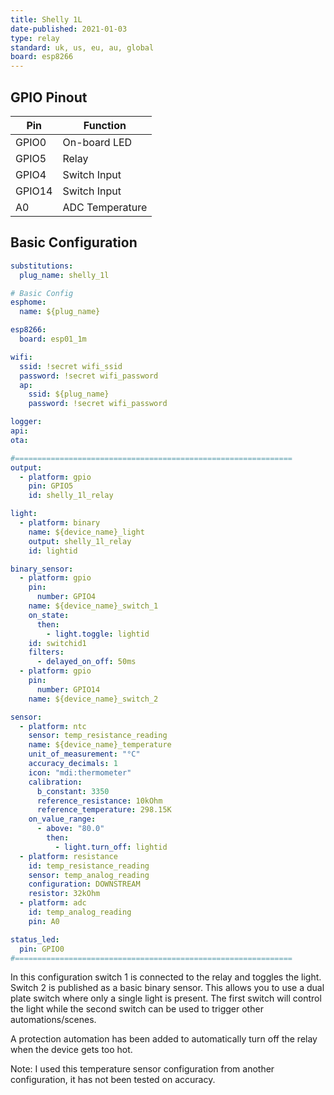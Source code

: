```yaml
---
title: Shelly 1L
date-published: 2021-01-03
type: relay
standard: uk, us, eu, au, global
board: esp8266
---
```


## GPIO Pinout

| Pin    | Function        |
| ------ | --------------- |
| GPIO0  | On-board LED    |
| GPIO5  | Relay           |
| GPIO4  | Switch Input    |
| GPIO14 | Switch Input    |
| A0     | ADC Temperature |

## Basic Configuration

```yaml
substitutions:
  plug_name: shelly_1l

# Basic Config
esphome:
  name: ${plug_name}

esp8266:
  board: esp01_1m

wifi:
  ssid: !secret wifi_ssid
  password: !secret wifi_password
  ap:
    ssid: ${plug_name}
    password: !secret wifi_password

logger:
api:
ota:

#==============================================================
output:
  - platform: gpio
    pin: GPIO5
    id: shelly_1l_relay

light:
  - platform: binary
    name: ${device_name}_light
    output: shelly_1l_relay
    id: lightid

binary_sensor:
  - platform: gpio
    pin:
      number: GPIO4
    name: ${device_name}_switch_1
    on_state:
      then:
        - light.toggle: lightid
    id: switchid1
    filters:
      - delayed_on_off: 50ms
  - platform: gpio
    pin:
      number: GPIO14
    name: ${device_name}_switch_2

sensor:
  - platform: ntc
    sensor: temp_resistance_reading
    name: ${device_name}_temperature
    unit_of_measurement: "°C"
    accuracy_decimals: 1
    icon: "mdi:thermometer"
    calibration:
      b_constant: 3350
      reference_resistance: 10kOhm
      reference_temperature: 298.15K
    on_value_range:
      - above: "80.0"
        then:
          - light.turn_off: lightid
  - platform: resistance
    id: temp_resistance_reading
    sensor: temp_analog_reading
    configuration: DOWNSTREAM
    resistor: 32kOhm
  - platform: adc
    id: temp_analog_reading
    pin: A0

status_led:
  pin: GPIO0
#==============================================================
```

In this configuration switch 1 is connected to the relay and toggles the light.
Switch 2 is published as a basic binary sensor. This allows you to use a dual plate switch where only a single light is present.
The first switch will control the light while the second switch can be used to trigger other automations/scenes.

A protection automation has been added to automatically turn off the relay when the device gets too hot.

Note: I used this temperature sensor configuration from another configuration, it has not been tested on accuracy.
